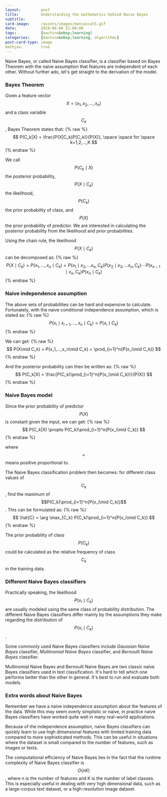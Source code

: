 ```yaml
---
layout:         post
title:          Understanding the mathematics behind Naive Bayes
subtitle:
card-image:     /assets/images/mancancat5.gif
date:           2018-06-08 21:00:00
tags:           [machine&nbsp;learning]
categories:     [machine&nbsp;learning, algorithms]
post-card-type: image
mathjax:        true
---
```


Naive Bayes, or called Naive Bayes classifier, is a classifier based on Bayes Theorem with the naive assumption that features are independent of each other. Without further ado, let's get straight to the derivation of the model.

### Bayes Theorem

Given a feature vector $$X=(x_1, x_2,...,x_n)$$ and a class variable $$C_k$$, Bayes Theorem states that:
{% raw %}
$$
    P(C_k|X) = \frac{P(X|C_k)P(C_k)}{P(X)}, \space \space for \space k=1,2,...,K
$$
{% endraw %}

We call $$P(C_k\mid X)$$ the posterior probability, $$P(X\mid C_k)$$ the likelihood, $$P(C_k)$$ the prior probability of class, and $$P(X)$$ the prior probability of predictor. We are interested in calculating the posterior probability from the likelihood and prior probabilities.

Using the chain rule, the likelihood $$P(X\mid C_k)$$ can be decomposed as:
{% raw %}
$$
    P(X\mid C_k) = P(x_1,...,x_n\mid C_k) = P(x_1\mid x_2,...x_n,C_k)P(x_2\mid x_3,...x_n,C_k)\cdots P(x_{n-1}\mid x_n,C_k)P(x_n\mid C_k)
$$
{% endraw %}

### Naive independence assumption

The above sets of probabilities can be hard and expensive to calculate. Fortunately, with the naive conditional independence assumption, which is stated as:
{% raw %}
$$
    P(x_i\mid x_{i+1},...,x_n\mid C_k) = P(x_i\mid C_k)
$$
{% endraw %}

We can get:
{% raw %}
$$
    P(X\mid C_k) = P(x_1,...,x_n\mid C_k) = \prod_{i=1}^n{P(x_i\mid C_k)}
$$
{% endraw %}

And the posterior probability can then be written as:
{% raw %}
$$
    P(C_k|X) = \frac{P(C_k)\prod_{i=1}^n{P(x_i\mid C_k)}}{P(X)}
$$
{% endraw %}

### Naive Bayes model

Since the prior probability of predictor $$P(X)$$ is constant given the input, we can get:
{% raw %}
$$
    P(C_k|X) \propto P(C_k)\prod_{i=1}^n{P(x_i\mid C_k)}
$$
{% endraw %}

where $$\propto$$ means positive proportional to.

The Naive Bayes classification problem then becomes: for different class values of $$C_k$$, find the maximum of $$P(C_k)\prod_{i=1}^n{P(x_i\mid C_k)}$$. This can be formulated as:
{% raw %}
$$
    \hat{C} = \arg \max_{C_k} P(C_k)\prod_{i=1}^n{P(x_i\mid C_k)}
$$
{% endraw %}

The prior probability of class $$P(C_k)$$ could be calculated as the relative frequency of class $$C_k$$ in the training data.

### Different Naive Bayes classifiers

Practically speaking, the likelihood $$P(x_i \mid C_k)$$ are usually modeled using the same class of probability distribution. The different Naive Bayes classifiers differ mainly by the assumptions they make regarding the distribution of $$P(x_i \mid C_k)$$.

Some commonly used Naive Bayes classifiers include *Gaussian Naive Bayes* classifier, *Multinomial Naive Bayes* classifier, and *Bernoulli Naive Bayes* classifier.

Multinomial Naive Bayes and Bernoulli Naive Bayes are two classic naive Bayes classifiers used in text classification. It's hard to tell which one performs better than the other in general. It's best to run and evaluate both models.

### Extra words about Naive Bayes

Remember we have a naive independence assumption about the features of the data. While this may seem overly simplistic or naive, in practice naive Bayes classifiers have worked quite well in many real-world applications.

Because of the independence assumption, naive Bayes classifiers can quickly learn to use high dimensional features with limited training data compared to more sophisticated methods. This can be useful in situations where the dataset is small compared to the number of features, such as images or texts.

The computational efficiency of Naive Bayes lies in the fact that the runtime complexity of Naive Bayes classifier is $$O(nK)$$, where n is the number of features and K is the number of label classes. This is especially useful in dealing with very high dimensional data, such as a large-corpus text dataset, or a high-resolution image dataset.
